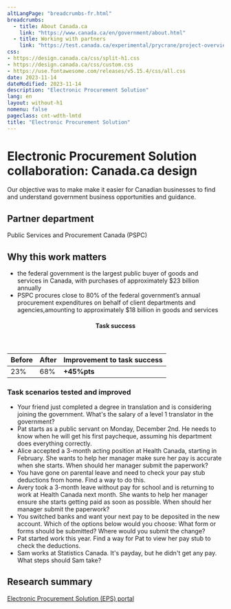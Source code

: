 ```yaml
---
altLangPage: "breadcrumbs-fr.html"
breadcrumbs:
  - title: About Canada.ca
    link: "https://www.canada.ca/en/government/about.html"
  - title: Working with partners
    link: "https://test.canada.ca/experimental/prycrane/project-overview/project-overview-en-03.html"  
css:
- https://design.canada.ca/css/split-h1.css
- https://design.canada.ca/css/custom.css
- https://use.fontawesome.com/releases/v5.15.4/css/all.css
date: 2023-11-14
dateModified: 2023-11-14
description: "Electronic Procurement Solution"
lang: en
layout: without-h1
nomenu: false
pageclass: cnt-wdth-lmtd
title: "Electronic Procurement Solution"
---
```

<h1 property="name" id="wb-cont" dir="ltr"><span class="stacked"><span>Electronic Procurement Solution collaboration</span>: <span>Canada.ca design</span></span></h1>
<p>Our objective was to make make it easier for Canadian businesses to find and understand government business opportunities and guidance.</p>
<h2>Partner department</h2>
<p>Public Services and Procurement Canada (PSPC)</p>
<h2>Why this work matters</h2>
<ul>
  <li class="custli">the federal government is the largest public buyer of goods and services in Canada, with purchases of approximately $23 billion annually</li>
  <li class="custli">PSPC procures close to 80% of the federal government’s annual procurement expenditures on behalf of client departments and agencies,amounting to approximately $18 billion in goods and services</li>
</ul>
<div class="row mrgn-tp-lg mrgn-bttm-lg">
  <div class="col-md-8">
    <div class="panel panel-success">
      <header class="panel-heading">
        <h4 class="panel-title text-center">Task success</h4>
      </header>
      <table class="table">
        <thead>
          <tr style="">
            <th scope="col" class="col-md-3">Before</th>
            <th scope="col" class="col-md-3">After</th>
            <th scope="col" class="col-md-6">Improvement to task success</th>
          </tr>
        </thead>
        <tbody>
          <tr>
            <td class="table-smnum">23%</td>
            <td class="table-smnum">68%</td>
            <td class="table-smnum"><span class="text-success"><strong>+45%pts</strong></span></td>
          </tr>
        </tbody>
      </table>
    </div>
  </div>
</div>
<h3>Task scenarios tested and improved</h3>
<ul class="custul">
  <li class="custli">Your friend just completed a degree in translation and is considering joining the government. What's the salary of a level 1 translator in the government?</li>
  <li class="custli">Pat starts as a public servant on Monday, December 2nd. He needs to know when he will get his first paycheque, assuming his department does everything correctly.</li>
  <li class="custli">Alice accepted a 3-month acting position at Health Canada, starting in February. She wants to help her manager make sure her pay is accurate when she starts. When should her manager submit the paperwork?</li>
  <li class="custli">You have gone on parental leave and need to check your pay stub deductions from home. Find a way to do this.</li>
  <li class="custli">Avery took a 3-month leave without pay for school and is returning to work at Health Canada next month. She wants to help her manager ensure she starts getting paid as soon as possible. When should her manager submit the paperwork?</li>
  <li class="custli">You switched banks and want your next pay to be deposited in the new account. Which of the options below would you choose: What form or forms should be submitted? Where would you submit the change?</li>
  <li class="custli">Pat started work this year. Find a way for Pat to view her pay stub to check the deductions.</li>
  <li class="custli">Sam works at Statistics Canada. It's payday, but he didn't get any pay. What steps should Sam take?</li>
</ul>
<h2>Research summary</h2>
<p><a href="https://blog.canada.ca/research-summaries/electronic-procurement-research-summary.html">Electronic Procurement Solution (EPS) portal</a></p>
